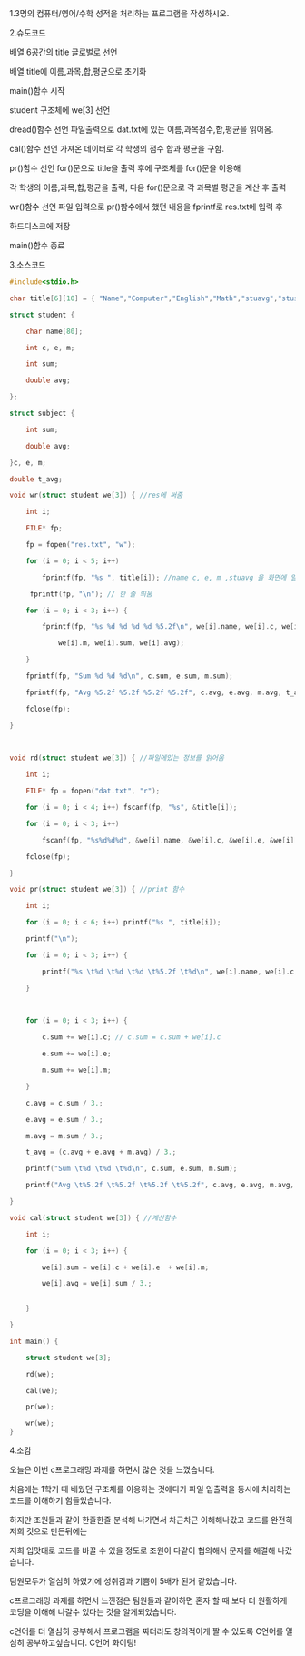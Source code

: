 1.3명의 컴퓨터/영어/수학 성적을 처리하는 프로그램을 작성하시오.

2.슈도코드

배열 6공간의 title 글로벌로 선언

배열 title에 이름,과목,합,평균으로 초기화

main()함수 시작

student 구조체에 we[3] 선언

dread()함수 선언 파일출력으로 dat.txt에 있는 이름,과목점수,합,평균을 읽어옴.

cal()함수 선언 가져온 데이터로 각 학생의 점수 합과 평균을 구함.

pr()함수 선언 for()문으로 title을 출력 후에 구조체를 for()문을 이용해

각 학생의 이름,과목,합,평균을 출력, 다음 for()문으로 각 과목별 평균을 계산 후 출력

wr()함수 선언 파일 입력으로 pr()함수에서 했던 내용을 fprintf로 res.txt에 입력 후

하드디스크에 저장

main()함수 종료

3.소스코드

```c
#include<stdio.h> 

char title[6][10] = { "Name","Computer","English","Math","stuavg","stusum" }; 

struct student { 

    char name[80]; 

    int c, e, m; 

    int sum; 

    double avg; 

}; 

struct subject { 

    int sum; 

    double avg; 

}c, e, m; 

double t_avg; 

void wr(struct student we[3]) { //res에 써줌 

    int i; 

    FILE* fp; 

    fp = fopen("res.txt", "w"); 

    for (i = 0; i < 5; i++) 

        fprintf(fp, "%s ", title[i]); //name c, e, m ,stuavg 을 화면에 일렬로 출력 

     fprintf(fp, "\n"); // 한 줄 띄움 

    for (i = 0; i < 3; i++) { 

        fprintf(fp, "%s %d %d %d %d %5.2f\n", we[i].name, we[i].c, we[i].e, 

            we[i].m, we[i].sum, we[i].avg); 

    } 

    fprintf(fp, "Sum %d %d %d\n", c.sum, e.sum, m.sum); 

    fprintf(fp, "Avg %5.2f %5.2f %5.2f %5.2f", c.avg, e.avg, m.avg, t_avg); 

    fclose(fp); 

} 

  

void rd(struct student we[3]) { //파일에있는 정보를 읽어옴 

    int i; 

    FILE* fp = fopen("dat.txt", "r"); 

    for (i = 0; i < 4; i++) fscanf(fp, "%s", &title[i]); 

    for (i = 0; i < 3; i++) 

        fscanf(fp, "%s%d%d%d", &we[i].name, &we[i].c, &we[i].e, &we[i].m); 

    fclose(fp); 

} 

void pr(struct student we[3]) { //print 함수 

    int i; 

    for (i = 0; i < 6; i++) printf("%s ", title[i]); 

    printf("\n"); 

    for (i = 0; i < 3; i++) { 

        printf("%s \t%d \t%d \t%d \t%5.2f \t%d\n", we[i].name, we[i].c, we[i].e, we[i].m,we[i].avg,we[i].sum); 

    } 

  

    for (i = 0; i < 3; i++) { 

        c.sum += we[i].c; // c.sum = c.sum + we[i].c 

        e.sum += we[i].e; 

        m.sum += we[i].m; 

    } 

    c.avg = c.sum / 3.; 

    e.avg = e.sum / 3.; 

    m.avg = m.sum / 3.; 

    t_avg = (c.avg + e.avg + m.avg) / 3.; 

    printf("Sum \t%d \t%d \t%d\n", c.sum, e.sum, m.sum); 

    printf("Avg \t%5.2f \t%5.2f \t%5.2f \t%5.2f", c.avg, e.avg, m.avg, t_avg); 

} 

void cal(struct student we[3]) { //계산함수 

    int i; 

    for (i = 0; i < 3; i++) { 

        we[i].sum = we[i].c + we[i].e  + we[i].m; 

        we[i].avg = we[i].sum / 3.; 

  
    } 

} 

int main() { 

    struct student we[3]; 

    rd(we); 

    cal(we); 

    pr(we); 

    wr(we); 
} 
```
4.소감

오늘은 이번 c프로그래밍 과제를 하면서 많은 것을 느꼈습니다.

처음에는 1학기 때 배웠던 구조체를 이용하는 것에다가 파일 입출력을 동시에 처리하는 코드를 이해하기 힘들었습니다.

하지만 조원들과 같이 한줄한줄 분석해 나가면서 차근차근 이해해나갔고 코드를 완전히 저희 것으로 만든뒤에는 

저희 입맛대로 코드를 바꿀 수 있을 정도로 조원이 다같이 협의해서 문제를 해결해 나갔습니다. 

팀원모두가 열심히 하였기에 성취감과 기쁨이 5배가 된거 같았습니다.

c프로그래밍 과제를 하면서 느낀점은 팀원들과 같이하면 혼자 할 때 보다 더 원활하게 코딩을 이해해 나갈수 있다는 것을 알게되었습니다. 

c언어를 더 열심히 공부해서 프로그램을 짜더라도 창의적이게 짤 수 있도록 C언어를 열심히 공부하고싶습니다. C언어 화이팅!

